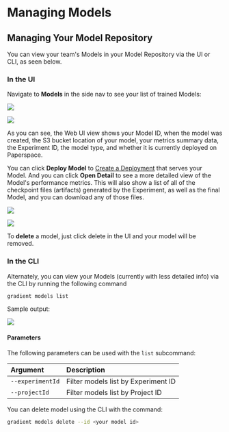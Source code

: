 # Managing Models

## Managing Your Model Repository <a id="view-models-in-your-model-repository"></a>

You can view your team's Models in your Model Repository via the UI or CLI, as seen below.‌

### In the UI‌ <a id="in-the-ui-1"></a>

Navigate to **Models** in the side nav to see your list of trained Models:​​‌

![](https://blobscdn.gitbook.com/v0/b/gitbook-28427.appspot.com/o/assets%2F-LHZRFUkajubOAmgu6Rd%2F-LxSuM4ogzKfBZMsxZZS%2F-LxSxPhJWalRlbIsNz0N%2FScreen%20Shot%202019-12-31%20at%204.55.35%20PM.png?alt=media&token=dc2fcfc5-daf3-4e5c-8329-b20af7edbf4b)

![](https://blobscdn.gitbook.com/v0/b/gitbook-28427.appspot.com/o/assets%2F-LHZRFUkajubOAmgu6Rd%2F-LiCP3R3Bc82nHuIx-1l%2F-LiCK-FFx6PK9Cnd3_Oy%2FScreen%20Shot%202019-06-25%20at%202.30.08%20AM.png?alt=media&token=9a5a067b-2fe8-460e-bde5-8f94441cf6ce)

As you can see, the Web UI view shows your Model ID, when the model was created, the S3 bucket location of your model, your metrics summary data, the Experiment ID, the model type, and whether it is currently deployed on Paperspace.‌

You can click **Deploy Model** to [Create a Deployment](https://app.gitbook.com/@paperspace/s/gradient/~/drafts/-Lxce6_QDL5-pWBsMjfW/deployments/create-a-deployment-ui#create-a-deployment) that serves your Model. And you can click **Open Detail** to see a more detailed view of the Model's performance metrics. This will also show a list of all of the checkpoint files \(artifacts\) generated by the Experiment, as well as the final Model, and you can download any of those files.​​‌

![](https://blobscdn.gitbook.com/v0/b/gitbook-28427.appspot.com/o/assets%2F-LHZRFUkajubOAmgu6Rd%2F-LiF-dcstyj2mY9jT8XT%2F-LiF-uCALK0e_PS8n3Qs%2FScreen%20Shot%202019-06-25%20at%203.00.52%20PM.png?alt=media&token=d0ce4b64-89fb-499d-91b1-0777d6ba80fc)

![](https://blobscdn.gitbook.com/v0/b/gitbook-28427.appspot.com/o/assets%2F-LHZRFUkajubOAmgu6Rd%2F-LiF-w_oLc9-SDCqCHTb%2F-LiF04evdZaYAwOrR5RP%2FScreen%20Shot%202019-06-25%20at%203.01.13%20PM.png?alt=media&token=784562b1-45e2-46a6-9738-9c709c4d8168)

To **delete** a model, just click delete in the UI and your model will be removed.

### In the CLI <a id="in-the-cli"></a>

‌Alternately, you can view your Models \(currently with less detailed info\) via the CLI by running the following command

```bash
gradient models list
```

Sample output:

![](https://blobscdn.gitbook.com/v0/b/gitbook-28427.appspot.com/o/assets%2F-LHZRFUkajubOAmgu6Rd%2F-LiCP3R3Bc82nHuIx-1l%2F-LiCN-JQTJ_wrlQ89bvz%2FScreen%20Shot%202019-06-25%20at%202.43.17%20AM.png?alt=media&token=a2623698-4743-4d91-ba93-2f8fc39323e5)

#### Parameters <a id="parameters"></a>

‌The following parameters can be used with the `list` subcommand:

| Argument | Description |
| :--- | :--- |
| `--experimentId` | Filter models list by Experiment ID |
| `--projectId` | Filter models list by Project ID |

You can delete model using the CLI with the command:

```bash
gradient models delete --id <your model id>
```

